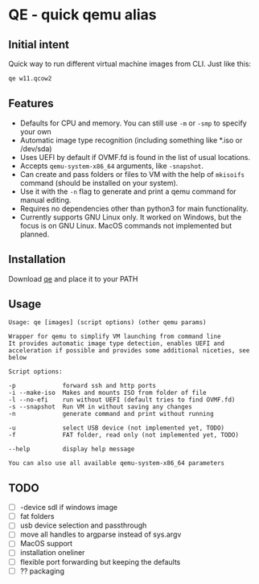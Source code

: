 # QE - quick qemu alias

## Initial intent

Quick way to run different virtual machine images from CLI. Just like this:

```bash
qe w11.qcow2
```

## Features

- Defaults for CPU and memory. You can still use `-m` or `-smp` to specify your own
- Automatic image type recognition (including something like *.iso or /dev/sda)
- Uses UEFI by default if OVMF.fd is found in the list of usual locations.
- Accepts `qemu-system-x86_64` arguments, like `-snapshot`.
- Can create and pass folders or files to VM with the help of `mkisoifs` command (should be installed on your system).
- Use it with the `-n` flag to generate and print a qemu command for manual editing.
- Requires no dependencies other than python3 for main functionality.
- Currently supports GNU Linux only. It worked on Windows, but the focus is on GNU Linux. MacOS commands not implemented but planned.

## Installation

Download [qe](./qe) and place it to your PATH

## Usage

```
Usage: qe [images] (script options) (other qemu params)

Wrapper for qemu to simplify VM launching from command line
It provides automatic image type detection, enables UEFI and acceleration if possible and provides some additional niceties, see below

Script options:

-p             forward ssh and http ports
-i --make-iso  Makes and mounts ISO from folder of file
-l --no-efi    run without UEFI (default tries to find OVMF.fd)
-s --snapshot  Run VM in without saving any changes
-n             generate command and print without running

-u             select USB device (not implemented yet, TODO)
-f             FAT folder, read only (not implemented yet, TODO)

--help         display help message

You can also use all available qemu-system-x86_64 parameters
```

## TODO

- [ ] -device sdl if windows image
- [ ] fat folders
- [ ] usb device selection and passthrough
- [ ] move all handles to argparse instead of sys.argv
- [ ] MacOS support
- [ ] installation oneliner
- [ ] flexible port forwarding but keeping the defaults
- [ ] ?? packaging
